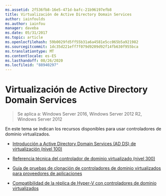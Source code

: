 ```yaml
---
ms.assetid: 2f536fb8-16e5-471d-bafc-21b96197efb8
title: Virtualización de Active Directory Domain Services
author: iainfoulds
ms.author: iainfou
manager: daveba
ms.date: 05/31/2017
ms.topic: article
ms.openlocfilehash: 59b0029fd5ff55b31a6a4581e5cc065b5a921982
ms.sourcegitcommit: 1dc35d221eff7f079d9209d92f14fb630f955bca
ms.translationtype: MT
ms.contentlocale: es-ES
ms.lasthandoff: 08/26/2020
ms.locfileid: "88940297"
---
```

# <a name="active-directory-domain-services-virtualization"></a>Virtualización de Active Directory Domain Services

>Se aplica a: Windows Server 2016, Windows Server 2012 R2, Windows Server 2012

En este tema se indican los recursos disponibles para usar controladores de dominio virtualizados.

-   [Introducción a Active Directory Domain Services &#40;AD DS&#41; de virtualización &#40;nivel 100&#41;](../../../ad-ds/Introduction-to-Active-Directory-Domain-Services-AD-DS-Virtualization-Level-100.md)

-   [Referencia técnica del controlador de dominio virtualizado &#40;nivel 300&#41;](../../../ad-ds/deploy/virtual-dc/Virtualized-Domain-Controller-Technical-Reference--Level-300-.md)

-   [Guía de pruebas de clonación de controladores de dominio virtualizados para proveedores de aplicaciones](../../../ad-ds/reference/virtual-dc/Virtualized-Domain-Controller-Cloning-Test-Guidance-for-Application-Vendors.md)

-   [Compatibilidad de la réplica de Hyper-V con controladores de dominio virtualizados](../../../ad-ds/get-started/virtual-dc/Support-for-using-Hyper-V-Replica-for-virtualized-domain-controllers.md)



